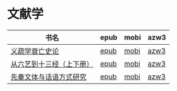 # 文献学

| 书名 | epub | mobi | azw3 |
| --- | --- | --- | --- |
| [义疏学衰亡史论](http://ct.dalanmei.com/f/31084289-572116071-dd9e5b) | [epub](http://ct.dalanmei.com/f/31084289-572116071-dd9e5b) | [mobi](http://ct.dalanmei.com/f/31084289-571679782-70dc4a) | [azw3](http://ct.dalanmei.com/f/31084289-572156258-71fc26) |
| [从六艺到十三经（上下册）](http://ct.dalanmei.com/f/31084289-572117275-108bed) | [epub](http://ct.dalanmei.com/f/31084289-572117275-108bed) | [mobi](http://ct.dalanmei.com/f/31084289-571654904-bef415) | [azw3](http://ct.dalanmei.com/f/31084289-572179589-c88d4c) |
| [先秦文体与话语方式研究](http://ct.dalanmei.com/f/31084289-571782460-dfc19a) | [epub](http://ct.dalanmei.com/f/31084289-571782460-dfc19a) | [mobi](http://ct.dalanmei.com/f/31084289-571423712-9d9767) | [azw3](http://ct.dalanmei.com/f/31084289-571883562-7ea6ce) |
